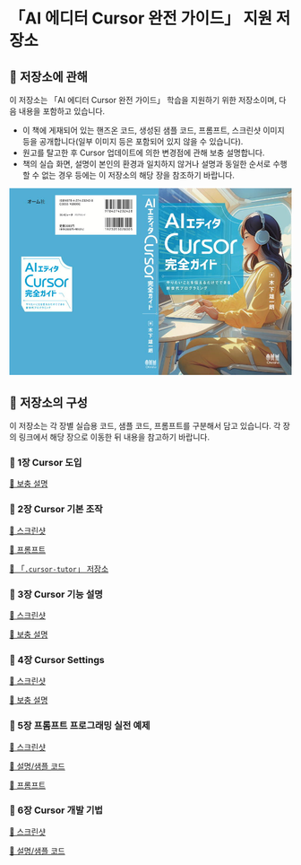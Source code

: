 # 「AI 에디터 Cursor 완전 가이드」 지원 저장소

## 📕 저장소에 관해

이 저장소는 「AI 에디터 Cursor 완전 가이드」 학습을 지원하기 위한 저장소이며, 다음 내용을 포함하고 있습니다.

- 이 책에 게재되어 있는 핸즈온 코드, 생성된 샘플 코드, 프롬프트, 스크린샷 이미지 등을 공개합니다(일부 이미지 등은 포함되어 있지 않을 수 있습니다).
- 원고를 탈고한 후 Cursor 업데이트에 의한 변경점에 관해 보충 설명합니다.
- 책의 실습 화면, 설명이 본인의 환경과 일치하지 않거나 설명과 동일한 순서로 수행할 수 없는 경우 등에는 이 저장소의 해당 장을 참조하기 바랍니다.

[![AI 에디터 Cursor 완전 가이드](images/cover_cursor_boook.jpg)]()

## 📕 저장소의 구성

이 저장소는 각 장별 실습용 코드, 샘플 코드, 프롬프트를 구분해서 담고 있습니다. 각 장의 링크에서 해당 장으로 이동한 뒤 내용을 참고하기 바랍니다.

### 📘 1장 Cursor 도입

[🔗 보충 설명](chapter1/README.md)

### 📘 2장 Cursor 기본 조작

[🔗 스크린샷](chapter2/SCREENSHOT.md)

[🔗 프롬프트](chapter2/PROMPT.md)

[🔗 「`.cursor-tutor`」 저장소](https://github.com/Youngjin-com/Cursor/tree/main/.cursor-tutor-main)

### 📘 3장 Cursor 기능 설명

[🔗 스크린샷](chapter3/SCREENSHOT.md)

[🔗 보충 설명](chapter3/README.md)

### 📘 4장 Cursor Settings

[🔗 스크린샷](chapter4/SCREENSHOT.md)

[🔗 보충 설명](chapter4/README.md)

### 📘 5장 프롬프트 프로그래밍 실전 예제

[🔗 스크린샷](chapter5/SCREENSHOT1.md)   

[🔗 설명/샘플 코드](chapter5/README.md)

[🔗 프롬프트](chapter5/PROMPT.md)

### 📘 6장 Cursor 개발 기법

[🔗 스크린샷](chapter6/SCREENSHOT.md)

[🔗 설명/샘플 코드](chapter6/README.md)

